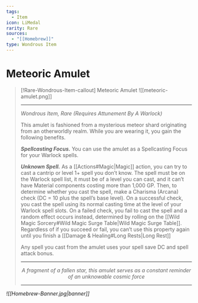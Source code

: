 ```yaml
---
tags:
  - Item
icon: LiMedal
rarity: Rare
sources:
  - "[[Homebrew]]"
type: Wondrous Item
---
```


# Meteoric Amulet

>[!Rare-Wondrous-Item-callout] Meteoric Amulet
>![[meteoric-amulet.png]]
> - - -
>
>*Wondrous Item, Rare (Requires Attunement By A Warlock)*
>
>This amulet is fashioned from a mysterious meteor shard originating from an otherworldly realm. While you are wearing it, you gain the following benefits.
>
>_**Spellcasting Focus.**_ You can use the amulet as a Spellcasting Focus for your Warlock spells.
>
>_**Unknown Spell.**_ As a [[Actions#Magic|Magic]] action, you can try to cast a cantrip or level 1+ spell you don’t know. The spell must be on the Warlock spell list, it must be of a level you can cast, and it can’t have Material components costing more than 1,000 GP. Then, to determine whether you cast the spell, make a Charisma (Arcana) check (DC = 10 plus the spell’s base level). On a successful check, you cast the spell using its normal casting time at the level of your Warlock spell slots. On a failed check, you fail to cast the spell and a random effect occurs instead, determined by rolling on the [[Wild Magic Sorcery#Wild Magic Surge Table|Wild Magic Surge Table]]. Regardless of if you succeed or fail, you can’t use this property again until you finish a [[Damage & Healing#Long Rests|Long Rest]]
>
>Any spell you cast from the amulet uses your spell save DC and spell attack bonus.
>
> ---
> <p style="text-align:center;"><i><p style="text-align:center;"><i>A fragment of a fallen star, this amulet serves as a constant reminder of an unknowable cosmic force</i></p>
>
> ---

![[Homebrew-Banner.jpg|banner]]
